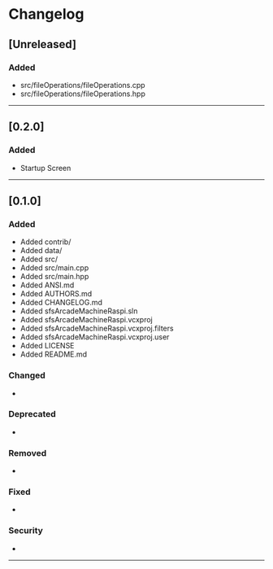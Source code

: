 # Changelog

## [Unreleased]

### Added
* src/fileOperations/fileOperations.cpp
* src/fileOperations/fileOperations.hpp

-------------------------------------------------------------------------------------------------------------

## [0.2.0]

### Added
* Startup Screen

-------------------------------------------------------------------------------------------------------------

## [0.1.0]

### Added
* Added contrib/
* Added data/
* Added src/
* Added src/main.cpp
* Added src/main.hpp
* Added ANSI.md
* Added AUTHORS.md
* Added CHANGELOG.md
* Added sfsArcadeMachineRaspi.sln
* Added sfsArcadeMachineRaspi.vcxproj
* Added sfsArcadeMachineRaspi.vcxproj.filters
* Added sfsArcadeMachineRaspi.vcxproj.user
* Added LICENSE
* Added README.md

### Changed
*

### Deprecated
*

### Removed
*

### Fixed
*

### Security
*

-------------------------------------------------------------------------------------------------------------